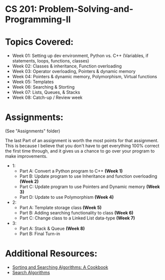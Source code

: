 CS 201: Problem-Solving-and-Programming-II
==================================

# Topics Covered:
* Week 01: Setting up dev environment, Python vs. C++ (Variables, if statements, loops, functions, classes)
* Week 02: Classes & inheritance, Function overloading
* Week 03: Operator overloading, Pointers & dynamic memory
* Week 04: Pointers & dynamic memory, Polymorphism, Virtual functions 
* Week 05: Templates
* Week 06: Searching & Storting
* Week 07: Lists, Queues, & Stacks
* Week 08: Catch-up / Review week

# Assignments:
(See "Assignments" folder)

The last Part of an assignment is worth the most points for that assignment.
This is because I believe that you don't have to get everything 100% correct
the first time through, and it gives us a chance to go over your program
to make improvements.

* 1: 
  * Part A: Convert a Python program to C++ **(Week 1)**
  * Part B: Update program to use Inheritance and function overloading **(Week 2)**
  * Part C: Update program to use Pointers and Dynamic memory **(Week 3)**
  * Part D: Update to use Polymorphism **(Week 4)**
* 2:
  * Part A: Template storage class **(Week 5)**
  * Part B: Adding searching functionality to class **(Week 6)**
  * Part C: Change class to a Linked List data-type **(Week 7)**
* 3: 
  * Part A: Stack & Queue **(Week 8)**
  * Part B: Final Turn-in

# Additional Resources:

* [Sorting and Searching Algorithms: A Cookbook](http://www.cs.auckland.ac.nz/~jmor159/PLDS210/niemann/s_man.htm)
* [Search Algorithms](http://www.cs.cmu.edu/~./awm/tutorials/search.html)
